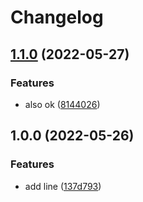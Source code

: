 # Changelog

## [1.1.0](https://github.com/betterPT/release-please-test2/compare/v1.0.0...v1.1.0) (2022-05-27)


### Features

* also ok ([8144026](https://github.com/betterPT/release-please-test2/commit/8144026f0ed07a26535a710ac7685d52f6cb1426))

## 1.0.0 (2022-05-26)


### Features

* add line ([137d793](https://github.com/betterpt/release-please-test2/commit/137d793815404f3604b956d34cf0c0ad0feaf310))
